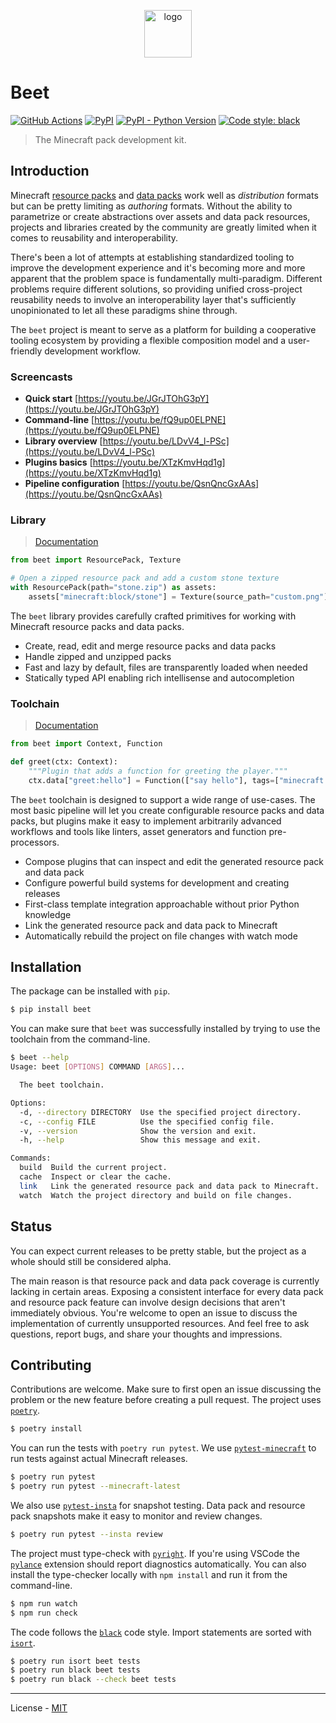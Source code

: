 <p align="center">
  <img src="https://vberlier.github.io/beet/_images/logo.svg" alt="logo" width="76">
</p>

# Beet

[![GitHub Actions](https://github.com/vberlier/beet/workflows/CI/badge.svg)](https://github.com/vberlier/beet/actions)
[![PyPI](https://img.shields.io/pypi/v/beet.svg)](https://pypi.org/project/beet/)
[![PyPI - Python Version](https://img.shields.io/pypi/pyversions/beet.svg)](https://pypi.org/project/beet/)
[![Code style: black](https://img.shields.io/badge/code%20style-black-000000.svg)](https://github.com/ambv/black)

> The Minecraft pack development kit.

## Introduction

Minecraft [resource packs](https://minecraft.gamepedia.com/Resource_Pack) and [data packs](https://minecraft.gamepedia.com/Data_Pack) work well as _distribution_ formats but can be pretty limiting as _authoring_ formats. Without the ability to parametrize or create abstractions over assets and data pack resources, projects and libraries created by the community are greatly limited when it comes to reusability and interoperability.

There's been a lot of attempts at establishing standardized tooling to improve the development experience and it's becoming more and more apparent that the problem space is fundamentally multi-paradigm. Different problems require different solutions, so providing unified cross-project reusability needs to involve an interoperability layer that's sufficiently unopinionated to let all these paradigms shine through.

The `beet` project is meant to serve as a platform for building a cooperative tooling ecosystem by providing a flexible composition model and a user-friendly development workflow.

### Screencasts

- **Quick start** [https://youtu.be/JGrJTOhG3pY](https://youtu.be/JGrJTOhG3pY)
- **Command-line** [https://youtu.be/fQ9up0ELPNE](https://youtu.be/fQ9up0ELPNE)
- **Library overview** [https://youtu.be/LDvV4_l-PSc](https://youtu.be/LDvV4_l-PSc)
- **Plugins basics** [https://youtu.be/XTzKmvHqd1g](https://youtu.be/XTzKmvHqd1g)
- **Pipeline configuration** [https://youtu.be/QsnQncGxAAs](https://youtu.be/QsnQncGxAAs)

### Library

> [Documentation](https://vberlier.github.io/beet/library/)

```python
from beet import ResourcePack, Texture

# Open a zipped resource pack and add a custom stone texture
with ResourcePack(path="stone.zip") as assets:
    assets["minecraft:block/stone"] = Texture(source_path="custom.png")
```

The `beet` library provides carefully crafted primitives for working with Minecraft resource packs and data packs.

- Create, read, edit and merge resource packs and data packs
- Handle zipped and unzipped packs
- Fast and lazy by default, files are transparently loaded when needed
- Statically typed API enabling rich intellisense and autocompletion

### Toolchain

> [Documentation](https://vberlier.github.io/beet/toolchain/)

```python
from beet import Context, Function

def greet(ctx: Context):
    """Plugin that adds a function for greeting the player."""
    ctx.data["greet:hello"] = Function(["say hello"], tags=["minecraft:load"])
```

The `beet` toolchain is designed to support a wide range of use-cases. The most basic pipeline will let you create configurable resource packs and data packs, but plugins make it easy to implement arbitrarily advanced workflows and tools like linters, asset generators and function pre-processors.

- Compose plugins that can inspect and edit the generated resource pack and data pack
- Configure powerful build systems for development and creating releases
- First-class template integration approachable without prior Python knowledge
- Link the generated resource pack and data pack to Minecraft
- Automatically rebuild the project on file changes with watch mode

## Installation

The package can be installed with `pip`.

```bash
$ pip install beet
```

You can make sure that `beet` was successfully installed by trying to use the toolchain from the command-line.

```bash
$ beet --help
Usage: beet [OPTIONS] COMMAND [ARGS]...

  The beet toolchain.

Options:
  -d, --directory DIRECTORY  Use the specified project directory.
  -c, --config FILE          Use the specified config file.
  -v, --version              Show the version and exit.
  -h, --help                 Show this message and exit.

Commands:
  build  Build the current project.
  cache  Inspect or clear the cache.
  link   Link the generated resource pack and data pack to Minecraft.
  watch  Watch the project directory and build on file changes.
```

## Status

You can expect current releases to be pretty stable, but the project as a whole should still be considered alpha.

The main reason is that resource pack and data pack coverage is currently lacking in certain areas. Exposing a consistent interface for every data pack and resource pack feature can involve design decisions that aren't immediately obvious. You're welcome to open an issue to discuss the implementation of currently unsupported resources. And feel free to ask questions, report bugs, and share your thoughts and impressions.

## Contributing

Contributions are welcome. Make sure to first open an issue discussing the problem or the new feature before creating a pull request. The project uses [`poetry`](https://python-poetry.org).

```bash
$ poetry install
```

You can run the tests with `poetry run pytest`. We use [`pytest-minecraft`](https://github.com/vberlier/pytest-minecraft) to run tests against actual Minecraft releases.

```bash
$ poetry run pytest
$ poetry run pytest --minecraft-latest
```

We also use [`pytest-insta`](https://github.com/vberlier/pytest-minecraft) for snapshot testing. Data pack and resource pack snapshots make it easy to monitor and review changes.

```bash
$ poetry run pytest --insta review
```

The project must type-check with [`pyright`](https://github.com/microsoft/pyright). If you're using VSCode the [`pylance`](https://marketplace.visualstudio.com/items?itemName=ms-python.vscode-pylance) extension should report diagnostics automatically. You can also install the type-checker locally with `npm install` and run it from the command-line.

```bash
$ npm run watch
$ npm run check
```

The code follows the [`black`](https://github.com/psf/black) code style. Import statements are sorted with [`isort`](https://pycqa.github.io/isort/).

```bash
$ poetry run isort beet tests
$ poetry run black beet tests
$ poetry run black --check beet tests
```

---

License - [MIT](https://github.com/vberlier/beet/blob/main/LICENSE)
